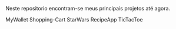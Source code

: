 Neste repositorio encontram-se meus principais projetos até agora.

MyWallet
Shopping-Cart
StarWars
RecipeApp
TicTacToe
